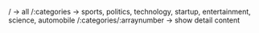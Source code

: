 / -> all
/:categories -> sports, politics, technology, startup, entertainment, science, automobile
/:categories/:arraynumber -> show detail content

